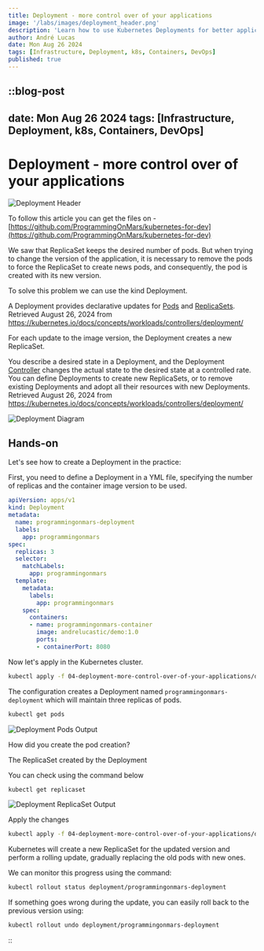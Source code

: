```yaml
---
title: Deployment - more control over of your applications
image: '/labs/images/deployment_header.png'
description: 'Learn how to use Kubernetes Deployments for better application control'
author: André Lucas
date: Mon Aug 26 2024
tags: [Infrastructure, Deployment, k8s, Containers, DevOps]
published: true
---
```


::blog-post
---
date: Mon Aug 26 2024
tags: [Infrastructure, Deployment, k8s, Containers, DevOps]
---
# Deployment - more control over of your applications

![Deployment Header](/labs/images/deployment_header.png)

To follow this article you can get the files on - [https://github.com/ProgrammingOnMars/kubernetes-for-dev](https://github.com/ProgrammingOnMars/kubernetes-for-dev)

We saw that ReplicaSet keeps the desired number of pods. But when trying to change the version of the application, it is necessary to remove the pods to force the ReplicaSet to create news pods, and consequently, the pod is created with its new version.

To solve this problem we can use the kind Deployment.

A Deployment provides declarative updates for [Pods](https://programmingonmars.io/post/deployment-more-control-over-of-your-applications) and [ReplicaSets](https://programmingonmars.io/post/deployment-more-control-over-of-your-applications). Retrieved August 26, 2024 from https://kubernetes.io/docs/concepts/workloads/controllers/deployment/

For each update to the image version, the Deployment creates a new ReplicaSet.

You describe a desired state in a Deployment, and the Deployment [Controller](https://programmingonmars.io/post/deployment-more-control-over-of-your-applications) changes the actual state to the desired state at a controlled rate. You can define Deployments to create new ReplicaSets, or to remove existing Deployments and adopt all their resources with new Deployments. Retrieved August 26, 2024 from https://kubernetes.io/docs/concepts/workloads/controllers/deployment/

![Deployment Diagram](/labs/images/deployment_diagram.jpeg)

## Hands-on

Let's see how to create a Deployment in the practice:

First, you need to define a Deployment in a YML file, specifying the number of replicas and the container image version to be used.

```yaml
apiVersion: apps/v1
kind: Deployment
metadata:
  name: programmingonmars-deployment
  labels:
    app: programmingonmars
spec:
  replicas: 3
  selector:
    matchLabels:
      app: programmingonmars
  template:
    metadata:
      labels:
        app: programmingonmars
    spec:
      containers:
      - name: programmingonmars-container
        image: andrelucastic/demo:1.0
        ports:
        - containerPort: 8080
```

Now let's apply in the Kubernetes cluster.

```bash
kubectl apply -f 04-deployment-more-control-over-of-your-applications/deployment.yaml
```

The configuration creates a Deployment named `programmingonmars-deployment` which will maintain three replicas of pods.

```bash
kubectl get pods
```

![Deployment Pods Output](/labs/images/deployment_pods_output.png)

How did you create the pod creation?

The ReplicaSet created by the Deployment

You can check using the command below

```bash
kubectl get replicaset
```

![Deployment ReplicaSet Output](/labs/images/deployment_replicaset_output.png)

Apply the changes

```bash
kubectl apply -f 04-deployment-more-control-over-of-your-applications/deployment.yaml
```

Kubernetes will create a new ReplicaSet for the updated version and perform a rolling update, gradually replacing the old pods with new ones.

We can monitor this progress using the command:

```bash
kubectl rollout status deployment/programmingonmars-deployment
```

If something goes wrong during the update, you can easily roll back to the previous version using:

```bash
kubectl rollout undo deployment/programmingonmars-deployment
```
::
